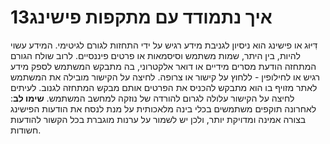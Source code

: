 
# 13איך נתמודד עם מתקפות פישינג

דִּ‏יּוּ‏ג או פישינג הוא ניסיון לגניבת מידע רגיש על ידי התחזות לגורם לגיטימי. המידע עשוי להיות, בין היתר, שמות משתמש וסיסמאות או פרטים פיננסיים. לרוב שולח הגורם המתחזה הודעת מסרים מידיים או דואר אלקטרוני, בה מתבקש המשתמש לספק מידע רגיש או לחילופין \- ללחוץ על קישור או צרופה. לחיצה על הקישור מובילה את המשתמש לאתר מזויף בו הוא מתבקש להכניס את הפרטים אותם מבקש המתחזה לגנוב. לעיתים לחיצה על הקישור עלולה לגרום להורדה של נוזקה למחשב המשתמש. **שימו לב**: לאחרונה תוקפים משתמשים בכלי בינה מלאכותית על מנת לנסח את הודעות הפישינג בצורה אמינה ומדויקת יותר, ולכן יש לשמור על ערנות מוגברת בכל הקשור להודעות חשודות.
